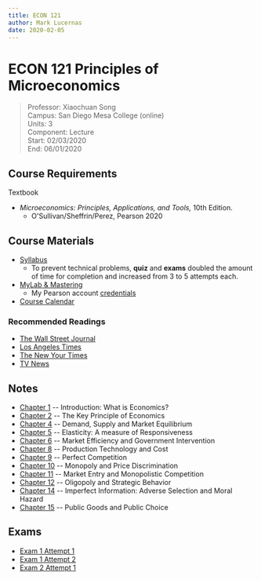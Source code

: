 ```yaml
---
title: ECON 121
author: Mark Lucernas
date: 2020-02-05
---
```


# ECON 121 Principles of Microeconomics
> Professor: Xiaochuan Song<br>
> Campus: San Diego Mesa College (online)<br>
> Units: 3<br>
> Component: Lecture<br>
> Start: 02/03/2020<br>
> End: 06/01/2020<br>

## Course Requirements

Textbook

- _Microeconomics: Principles, Applications, and Tools,_ 10th Edition.
  * O'Sullivan/Sheffrin/Perez, Pearson 2020

## Course Materials

- [Syllabus](file:../../../files/spring-2020/ECON-121/econ-121_syllabus.pdf)
  * To prevent technical problems, **quiz** and **exams** doubled the amount
    of time for completion and increased from 3 to 5 attempts each.
- [MyLab & Mastering](https://portal.mypearson.com/course-home)
  * My Pearson account [credentials](vfile:../../../files/spring-2020/ECON-121/pearson_account.txt)
- [Course Calendar](file:../../../files/spring-2020/ECON-121/calendar.pdf)

### Recommended Readings

  - [The Wall Street Journal](https://www.wsj.com/)
  - [Los Angeles Times](https://www.latimes.com/)
  - [The New Your Times](https://www.nytimes.com/)
  - [TV News](https://www.msn.com/)

## Notes

- [Chapter 1](notes/ch-1) -- Introduction: What is Economics?
- [Chapter 2](notes/ch-2) -- The Key Principle of Economics
- [Chapter 4](notes/ch-4) -- Demand, Supply and Market Equilibrium
- [Chapter 5](notes/ch-5) -- Elasticity: A measure of Responsiveness
- [Chapter 6](notes/ch-6) -- Market Efficiency and Government Intervention
- [Chapter 8](notes/ch-8) -- Production Technology and Cost
- [Chapter 9](notes/ch-9) -- Perfect Competition
- [Chapter 10](notes/ch-10) -- Monopoly and Price Discrimination
- [Chapter 11](notes/ch-11) -- Market Entry and Monopolistic Competition
- [Chapter 12](notes/ch-12) -- Oligopoly and Strategic Behavior
- [Chapter 14](notes/ch-14) -- Imperfect Information: Adverse Selection and Moral Hazard
- [Chapter 15](notes/ch-15) -- Public Goods and Public Choice

## Exams

- [Exam 1 Attempt 1](exams/exam-1_a1)
- [Exam 1 Attempt 2](exams/exam-1_a2)
- [Exam 2 Attempt 1](exams/exam-2_a1)

